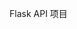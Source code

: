 <!--
 * @Author: H
 * @Date: 2024-07-25 16:09:56
 * @Version: 1.0
 * @License: H
 * @Desc: 
-->
Flask API 项目

